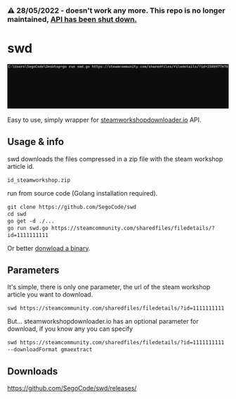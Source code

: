 ### ⚠️ 28/05/2022 - doesn't work any more. **This repo is no longer maintained**, [API has been shut down.](https://www.reddit.com/r/swd_io/comments/uy55qg/we_are_no_longer_serving_any_files_through_our/)

# swd 
<img  src="https://raw.githubusercontent.com/SegoCode/swd/main/media/demo1.1.gif">

Easy to use, simply wrapper for [steamworkshopdownloader.io](https://steamworkshopdownloader.io/) API.

## Usage & info

swd downloads the files compressed in a zip file with the steam workshop article id.

```shell
id_steamworkshop.zip
```

run from source code (Golang installation required).

```shell
git clone https://github.com/SegoCode/swd
cd swd
go get -d ./...
go run swd.go https://steamcommunity.com/sharedfiles/filedetails/?id=1111111111
```
Or better [donwload a binary](https://github.com/SegoCode/swd/releases).

## Parameters

It's simple, there is only one parameter, the url of the steam workshop article you want to download.
```shell
swd https://steamcommunity.com/sharedfiles/filedetails/?id=1111111111
```

But... steamworkshopdownloader.io has an optional parameter for download, if you know any you can specify 
```shell
swd https://steamcommunity.com/sharedfiles/filedetails/?id=1111111111 --downloadFormat gmaextract
```

## Downloads

https://github.com/SegoCode/swd/releases/
